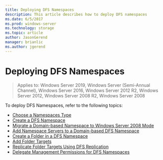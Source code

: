 ```yaml
---
title: Deploying DFS Namespaces
description: This article describes how to deploy DFS namespaces
ms.date: 6/5/2017
ms.prod: windows-server
ms.technology: storage
ms.topic: article
author: JasonGerend
manager: brianlic
ms.author: jgerend
---
```

# Deploying DFS Namespaces

> Applies to: Windows Server 2019, Windows Server (Semi-Annual Channel), Windows Server 2016, Windows Server 2012 R2, Windows Server 2012, Windows Server 2008 R2, Windows Server 2008

To deploy DFS Namespaces, refer to the following topics:

-   [Choose a Namespaces Type](choose-a-namespace-type.md)
-   [Create a DFS Namespace](create-a-dfs-namespace.md)
-   [Migrate a Domain-based Namespace to Windows Server 2008 Mode](migrate-a-domain-based-namespace-to-windows-server-2008-mode.md)
-   [Add Namespace Servers to a Domain-based DFS Namespace](add-namespace-servers-to-a-domain-based-dfs-namespace.md)
-   [Create a Folder in a DFS Namespace](create-a-folder-in-a-dfs-namespace.md)
-   [Add Folder Targets](add-folder-targets.md)
-   [Replicate Folder Targets Using DFS Replication](replicate-folder-targets-using-dfs-replication.md)
-   [Delegate Management Permissions for DFS Namespaces](delegate-management-permissions-for-dfs-namespaces.md)
